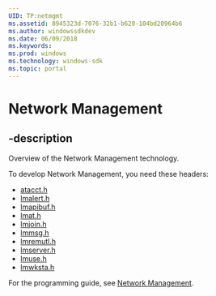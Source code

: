 ```yaml
---
UID: TP:netmgmt
ms.assetid: 8945323d-7076-32b1-b620-104bd20964b6
ms.author: windowssdkdev
ms.date: 06/09/2018
ms.keywords: 
ms.prod: windows
ms.technology: windows-sdk
ms.topic: portal
---
```


# Network Management

## -description

Overview of the Network Management technology.

To develop Network Management, you need these headers:

 * [atacct.h](../atacct/index.md)
 * [lmalert.h](../lmalert/index.md)
 * [lmapibuf.h](../lmapibuf/index.md)
 * [lmat.h](../lmat/index.md)
 * [lmjoin.h](../lmjoin/index.md)
 * [lmmsg.h](../lmmsg/index.md)
 * [lmremutl.h](../lmremutl/index.md)
 * [lmserver.h](../lmserver/index.md)
 * [lmuse.h](../lmuse/index.md)
 * [lmwksta.h](../lmwksta/index.md)

For the programming guide, see [Network Management](/windows/desktop/netmgmt).
